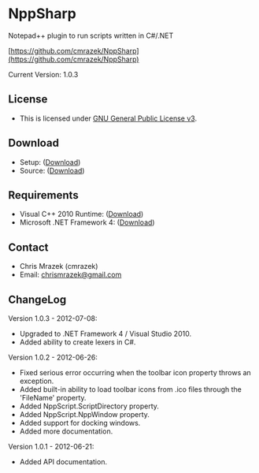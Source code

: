 # NppSharp
Notepad++ plugin to run scripts written in C#/.NET

[https://github.com/cmrazek/NppSharp](https://github.com/cmrazek/NppSharp)

Current Version: 1.0.3

## License
- This is licensed under [GNU General Public License v3](http://www.gnu.org/licenses/gpl.txt).

## Download
- Setup: ([Download](https://github.com/downloads/cmrazek/NppSharp/NppSharp_Setup_1.0.3.exe))
- Source: ([Download](https://github.com/cmrazek/NppSharp/zipball/master))

## Requirements
- Visual C++ 2010 Runtime: ([Download](http://www.microsoft.com/en-ca/download/details.aspx?id=5555))
- Microsoft .NET Framework 4: ([Download](http://www.microsoft.com/en-us/download/details.aspx?id=17718))

## Contact
- Chris Mrazek (cmrazek)
- Email: chrismrazek@gmail.com

## ChangeLog

Version 1.0.3 - 2012-07-08:
- Upgraded to .NET Framework 4 / Visual Studio 2010.
- Added ability to create lexers in C#.

Version 1.0.2 - 2012-06-26:
- Fixed serious error occurring when the toolbar icon property throws an exception.
- Added built-in ability to load toolbar icons from .ico files through the 'FileName' property.
- Added NppScript.ScriptDirectory property.
- Added NppScript.NppWindow property.
- Added support for docking windows.
- Added more documentation.

Version 1.0.1 - 2012-06-21:
- Added API documentation.
